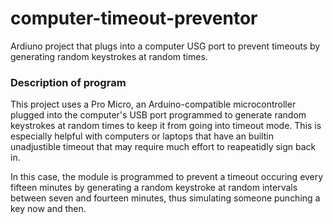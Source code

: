 # computer-timeout-preventor
Ardiuno project that plugs into a computer USG port to prevent timeouts by generating random keystrokes at random times.

### Description of program <a class="anchor" id="description"></a>

This project uses a Pro Micro, an Arduino-compatible microcontroller plugged into the computer's USB port programmed to generate random keystrokes at random times to keep it from going into timeout mode. This is especially helpful with computers or laptops that have an builtin unadjustible timeout that may require much effort to reapeatidly sign back in. 

In this case, the module is programmed to prevent a timeout occuring every fifteen minutes by generating a random keystroke at random intervals between seven and fourteen minutes, thus simulating someone punching a key now and then. 
